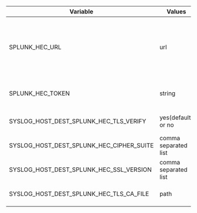 
| Variable | Values        | Description |
|----------|---------------|-------------|
| SPLUNK_HEC_URL | url | URL(s) of the Splunk endpoint, can be a single URL space seperated list |
| SPLUNK_HEC_TOKEN | string | Splunk HTTP Event Collector Token |
| SYSLOG_HOST_DEST_SPLUNK_HEC_TLS_VERIFY | yes(default) or no | verify HTTP(s) certificate |
| SYSLOG_HOST_DEST_SPLUNK_HEC_CIPHER_SUITE | comma separated list | Open SSL cipher suite list |
| SYSLOG_HOST_DEST_SPLUNK_HEC_SSL_VERSION |  comma separated list | Open SSL version list |
| SYSLOG_HOST_DEST_SPLUNK_HEC_TLS_CA_FILE | path | Custom trusted cert file |
